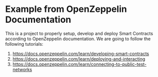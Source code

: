# Example from OpenZeppelin Documentation

This is a project to properly setup, develop and deploy Smart Contracts according to OpenZeppelin documentation. We are going to follow the following tutorials:
1. https://docs.openzeppelin.com/learn/developing-smart-contracts
2. https://docs.openzeppelin.com/learn/deploying-and-interacting
3. https://docs.openzeppelin.com/learn/connecting-to-public-test-networks